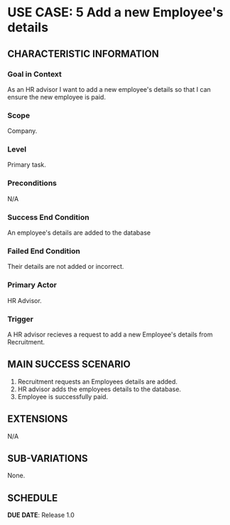 # USE CASE: 5 Add a new Employee's details

## CHARACTERISTIC INFORMATION

### Goal in Context

As an HR advisor I want to add a new employee's details so that I can ensure the new employee is paid.

### Scope

Company.

### Level

Primary task.

### Preconditions

N/A

### Success End Condition

An employee's details are added to the database

### Failed End Condition

Their details are not added or incorrect.

### Primary Actor

HR Advisor.

### Trigger

A HR advisor recieves a request to add a new Employee's details from Recruitment.

## MAIN SUCCESS SCENARIO

1. Recruitment requests an Employees details are added.
2. HR advisor adds the employees details to the database.
3. Employee is successfully paid. 

## EXTENSIONS

N/A

## SUB-VARIATIONS

None.

## SCHEDULE

**DUE DATE**: Release 1.0